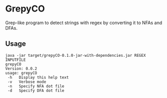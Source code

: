 # GrepyCO
Grep-like program to detect strings with regex by converting it to NFAs and DFAs.

## Usage
```
java -jar target/grepyCO-0.1.0-jar-with-dependencies.jar REGEX INPUTFILE
grepyCO
Version: 0.0.2
usage: grepyCO
 -h   Display this help text
 -v   Verbose mode
 -n   Specify NFA dot file
 -d   Specify DFA dot file
```
